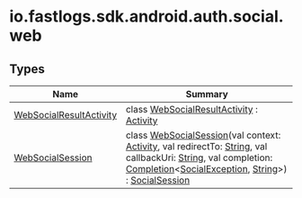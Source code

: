 # io.fastlogs.sdk.android.auth.social.web

## Types

| Name                                                            | Summary                                                                                                                                                                                                                                                                                                                                                                                                                                                                                                                                                                                                                                                                                                          |
| --------------------------------------------------------------- | ---------------------------------------------------------------------------------------------------------------------------------------------------------------------------------------------------------------------------------------------------------------------------------------------------------------------------------------------------------------------------------------------------------------------------------------------------------------------------------------------------------------------------------------------------------------------------------------------------------------------------------------------------------------------------------------------------------------- |
| [WebSocialResultActivity](-web-social-result-activity/index.md) | class [WebSocialResultActivity](-web-social-result-activity/index.md) : [Activity](https://developer.android.com/reference/kotlin/android/app/Activity.html)                                                                                                                                                                                                                                                                                                                                                                                                                                                                                                                                                     |
| [WebSocialSession](-web-social-session/index.md)                | class [WebSocialSession](-web-social-session/index.md)(val context: [Activity](https://developer.android.com/reference/kotlin/android/app/Activity.html), val redirectTo: [String](https://kotlinlang.org/api/latest/jvm/stdlib/kotlin/-string/index.html), val callbackUri: [String](https://kotlinlang.org/api/latest/jvm/stdlib/kotlin/-string/index.html), val completion: [Completion](../io.fastlogs.sdk.android.completion/-completion/index.md)&lt;[SocialException](../io.fastlogs.sdk.android.auth.social/-social-exception/index.md), [String](https://kotlinlang.org/api/latest/jvm/stdlib/kotlin/-string/index.html)&gt;) : [SocialSession](../io.fastlogs.sdk.android.auth.social/-social-session/index.md) |
